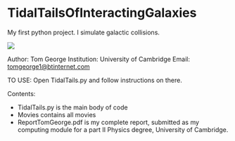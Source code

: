 # TidalTailsOfInteractingGalaxies

My first python project. I simulate galactic collisions. 

![](./Movies/twothousand.gif)

Author: Tom George
Institution: University of Cambridge 
Email: tomgeorge1@btinternet.com

TO USE: Open TidalTails.py and follow instructions on there. 

Contents: 
* TidalTails.py is the main body of code
* Movies contains all movies 
* ReportTomGeorge.pdf is my complete report, submitted as my computing module for a part II Physics degree, University of Cambridge. 

